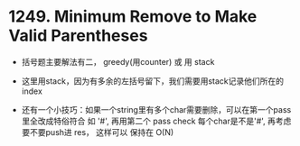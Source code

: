 # 1249. Minimum Remove to Make Valid Parentheses

- 括号题主要解法有二， greedy(用counter) 或 用 stack

- 这里用stack，因为有多余的左括号留下，我们需要用stack记录他们所在的index

- 还有一个小技巧：如果一个string里有多个char需要删除，可以在第一个pass里全改成特俗符合 如 '#', 再用第二个 pass check 每个char是不是'#', 再考虑要不要push进 res， 这样可以 保持在 O(N)
